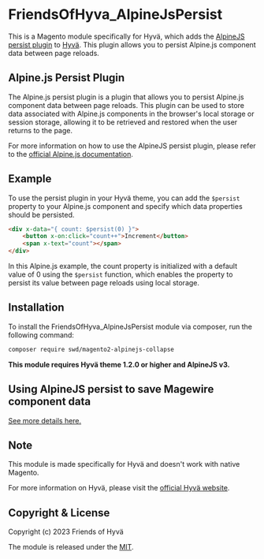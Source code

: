 # FriendsOfHyva_AlpineJsPersist
This is a Magento module specifically for Hyvä, which adds the [AlpineJS persist plugin](https://alpinejs.dev/plugins/persist) to [Hyvä](https://www.hyva.io/). This plugin allows you to persist Alpine.js component data between page reloads.

## Alpine.js Persist Plugin
The Alpine.js persist plugin is a plugin that allows you to persist Alpine.js component data between page reloads. This plugin can be used to store data associated with Alpine.js components in the browser's local storage or session storage, allowing it to be retrieved and restored when the user returns to the page.

For more information on how to use the AlpineJS persist plugin, please refer to the [official Alpine.js documentation](https://alpinejs.dev/plugins/persist).

## Example
To use the persist plugin in your Hyvä theme, you can add the `$persist` property to your Alpine.js component and specify which data properties should be persisted.

```html
<div x-data="{ count: $persist(0) }">
    <button x-on:click="count++">Increment</button>
    <span x-text="count"></span>
</div>
```

In this Alpine.js example, the count property is initialized with a default value of 0 using the `$persist` function, which enables the property to persist its value between page reloads using local storage.

## Installation
To install the FriendsOfHyva_AlpineJsPersist module via composer, run the following command:

``` bash
composer require swd/magento2-alpinejs-collapse
```

**This module requires Hyvä theme 1.2.0 or higher and AlpineJS v3.**

## Using AlpineJS persist to save Magewire component data
[See more details here.](docs/magewire.md)

## Note
This module is made specifically for Hyvä and doesn't work with native Magento.

For more information on Hyvä, please visit the [official Hyvä website](https://hyva.io/).

## Copyright & License

Copyright (c) 2023 Friends of Hyvä

The module is released under the [MIT](LICENSE.txt).

